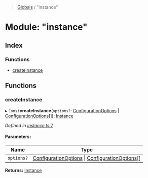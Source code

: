 > [Globals](../README.md) / "instance"

# Module: "instance"

## Index

### Functions

* [createInstance](_instance_.md#createinstance)

## Functions

### createInstance

▸ `Const`**createInstance**(`options?`: [ConfigurationOptions](../interfaces/_index_.configurationoptions.md) \| [ConfigurationOptions](../interfaces/_index_.configurationoptions.md)[]): [Instance](../interfaces/_index_.instance.md)

*Defined in [instance.ts:7](https://github.com/kenoxa/beamwind/blob/main/packages/beamwind/src/instance.ts#L7)*

#### Parameters:

Name | Type |
------ | ------ |
`options?` | [ConfigurationOptions](../interfaces/_index_.configurationoptions.md) \| [ConfigurationOptions](../interfaces/_index_.configurationoptions.md)[] |

**Returns:** [Instance](../interfaces/_index_.instance.md)
